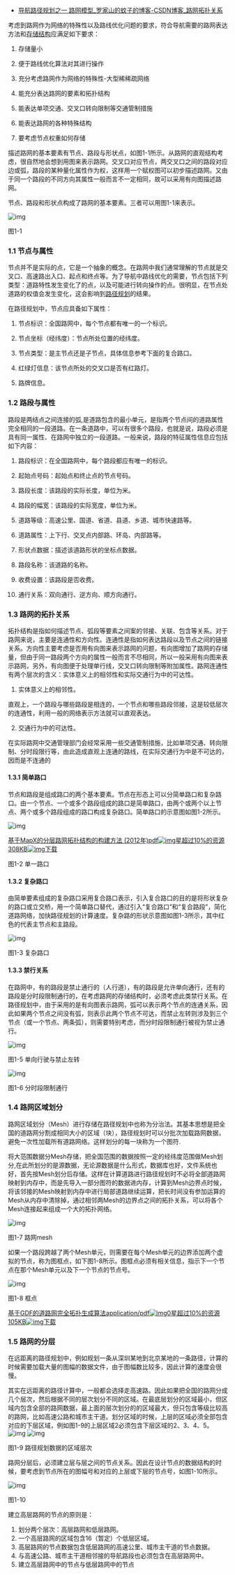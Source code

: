 - [导航路径规划之一 路网模型_罗家山的蚊子的博客-CSDN博客_路网拓扑关系](https://blog.csdn.net/autonavi2012/article/details/80901337?spm=1001.2014.3001.5502)

考虑到路网作为网络的特殊性以及路线优化问题的要求，符合导航需要的路网表达方法和[存储结构](https://so.csdn.net/so/search?q=存储结构&spm=1001.2101.3001.7020)应满足如下要求：

1. 存储量小

2.    便于路线优化算法对其进行操作

3. 充分考虑路网作为网络的特殊性-大型稀稀疏网络

4.    能充分表达路网的要素和拓扑结构

5.    能表达单项交通、交叉口转向限制等交通管制措施

6.    能表达路网的各种特殊结构

7.    要考虑节点权重如何存储

描述路网的基本要素有节点、路段与形状点，如图1-1所示。从路网的直观结构考虑，很自然地会想到用图来表示路网。交叉口对应节点，两交叉口之间的路段对应边或弧，路段的某种量化属性作为权，这样用一个赋权图可以初步描述路网。又由于同一个路段的不同方向其属性一般而言不一定相同，故可以采用有向图描述路网。

节点、路段和形状点构成了路网的基本要素。三者可以用图1-1来表示。

![img](https://img-blog.csdn.net/20180703171128647?watermark/2/text/aHR0cHM6Ly9ibG9nLmNzZG4ubmV0L2F1dG9uYXZpMjAxMg==/font/5a6L5L2T/fontsize/400/fill/I0JBQkFCMA==/dissolve/70)

图1-1

### 1.1 节点与属性

节点并不是实际的点，它是一个抽象的概念。在路网中我们通常理解的节点就是交叉口、高速路出入口、起点和终点等。为了导航中路线优化的需要，节点包括下列类型：道路特性发生变化了的点，以及可能进行转向操作的点。很明显，在节点处道路的权值会发生变化，这会影响到[路径规划](https://so.csdn.net/so/search?q=路径规划&spm=1001.2101.3001.7020)的结果。

在路径规划中，节点应具备如下属性：

1. 节点标识：全国路网中，每个节点都有唯一的一个标识。

2.    节点坐标（经纬度）：节点所处位置的经纬度。

3.    节点类型：是主节点还是子节点，具体信息参考下面的复合路口。

4. 红绿灯信息：该节点所处的交叉口是否有红路灯。

5. 路牌信息。

### 1.2 路段与属性

路段是两结点之间连接的弧,是道路包含的最小单元，是指两个节点间的道路属性完全相同的一段道路。在一条道路中，可以有很多个路段，也就是说，路段必须是具有同一属性、在路网中独立的一段道路。一般来说，路段的特征属性信息应包括如下内容：

1. 路段标识：在全国路网中，每个路段都应有唯一的标识。

2.    起始点号码：起始点和终止点的节点号码。

3.    路段长度：该路段的实际长度，单位为米。

4.    路段的幅宽：该路段的实际宽度，单位为米。

5.    道路等级：高速公里、国道、省道、县道、乡道、城市快速路等。

6.    道路属性：上下行、交叉点内部路、环岛、内部路等。

7.    形状点数据：描述该道路形状的坐标点数据。

8.    路段名称：该道路的名称。

9.    收费设置：该路段是否收费。

10.  通行关系：双向通行、逆方向、顺方向通行。

### 1.3  路网的拓扑关系

  拓扑结构是指如何描述节点、弧段等要素之间案的邻接、关联、包含等关系。对于路网来说，主要是连通性和方向性。连通性是指如何表达路段以及节点之间的链接关系。方向性主要考虑是否用有向图来表示路网的问题，有向图增加了路网的存储量，但由于同一路段两个方向的属性一般而言不尽相同，所以一般采用有向图来表示路网，另外，有向图便于处理单行线，交叉口转向限制等附加属性。路网连通性有两个层次的含义：实体意义上的相邻性和实际交通行为中的可达性。

1.   实体意义上的相邻性。

直观上，一个路段与哪些路段是相连的，一个节点和哪些路段邻接，这是较低层次的连通性，利用一般的网络表示方法就可以直观表达。

2. 交通行为中的可达性。

在实际路网中交通管理部门会经常采用一些交通管制措施，比如单项交通、转向限制、分时段限行等，由此造成直观上连通的路线，在实际交通行为中是不可达的，因而是不连通的

#### 1.3.1 简单路口

​    节点和路段是组成路口的两个基本要素。节点在形态上可以分简单路口和复杂路口。由一个节点、一个或多个路段组成的路口是简单路口，由两个或两个以上节点、两个或多个路段组成的路口构成复杂路口。简单路口的示意图如图1-2所示。

![img](https://img-blog.csdn.net/20180704171101369?watermark/2/text/aHR0cHM6Ly9ibG9nLmNzZG4ubmV0L2F1dG9uYXZpMjAxMg==/font/5a6L5L2T/fontsize/400/fill/I0JBQkFCMA==/dissolve/70)

[基于MapX的分层路网拓扑结构的构建方法 (2012年)pdf![img](https://csdnimg.cn/release/blogv2/dist/components/img/star.png)星超过10%的资源308KB![img](https://csdnimg.cn/release/blogv2/dist/components/img/arrowDownWhite.png)下载](https://download.csdn.net/download/weixin_38612648/19211542)

图1-2 单一路口

#### 1.3.2 复杂路口

  由简单要素组成的复杂路口采用复合路口表示，引入复合路口的目的是将形状复杂的路口或立交桥，用一个简单路口替代，通过引入“复合路口”和“复合路段”，简化道路网络，加快路径规划的计算速度。复杂路的形状示意图如图1-3所示，其中红色的代表主节点和主路段。

![img](https://img-blog.csdn.net/20180704170209295?watermark/2/text/aHR0cHM6Ly9ibG9nLmNzZG4ubmV0L2F1dG9uYXZpMjAxMg==/font/5a6L5L2T/fontsize/400/fill/I0JBQkFCMA==/dissolve/70)

 图1-3 复杂路口

#### 1.3.3 禁行关系

在路网中，有的路段是禁止通行的（人行道），有的路段是允许单向通行，还有的路段是分时段限制通行的，在考虑路网的存储结构时，必须考虑此类禁行关系。在路径规划中，由于采用的是有向图表示路网，弧可以表示两个节点的连通关系，因此如果两个节点之间没有弧，则表示此两个节点不可达，而禁止左转则涉及到三个节点（或一个节点、两条弧），则需要特别考虑，而分时段限制通行被视为禁止通行。

![img](https://img-blog.csdn.net/2018070417060516?watermark/2/text/aHR0cHM6Ly9ibG9nLmNzZG4ubmV0L2F1dG9uYXZpMjAxMg==/font/5a6L5L2T/fontsize/400/fill/I0JBQkFCMA==/dissolve/70)

图1-5 单向行驶与禁止左转

![img](https://img-blog.csdn.net/20180704170619914?watermark/2/text/aHR0cHM6Ly9ibG9nLmNzZG4ubmV0L2F1dG9uYXZpMjAxMg==/font/5a6L5L2T/fontsize/400/fill/I0JBQkFCMA==/dissolve/70)

图1-6 分时段限制通行

### 1.4 路网区域划分

路网区域划分（Mesh）进行存储在路径规划中也称为分治法。其基本思想是把全国的道路网分割成相同大小的区域（块），路径规划时可以分批次加载路网数据，避免一次性加载所有道路网络。这样划分的每一块称为一个图符.

将大范围数据分Mesh存储，把全国范围的数据按照一定的经纬度范围做Mesh划分,在此所划分的是源数据，无论源数据是什么形式，数据库也好，文件系统也好，首先按Mesh划分后存储。这样在计算道路进行路径规划时不必将全部道路网映射到内存中，而是先导入一部分图符的数据进内存，计算到Mesh边界点时候，将该邻接的Mesh映射到内存中进行局部道路继续运算，把长时间没有参加运算的Mesh从内存中清除掉，通过相邻两Mesh的边界点之间的拓扑关系，可以将各个Mesh连接起来组成一个大的拓扑网络。

![img](https://img-blog.csdn.net/20180704170643489?watermark/2/text/aHR0cHM6Ly9ibG9nLmNzZG4ubmV0L2F1dG9uYXZpMjAxMg==/font/5a6L5L2T/fontsize/400/fill/I0JBQkFCMA==/dissolve/70)

图1-7 路网mesh

如果一个路段跨越了两个Mesh单元，则需要在每个Mesh单元的边界添加两个虚拟的节点，称为图框点，如下图1-8所示。图框点必须有相关信息，指示下一个节点在那个Mesh单元以及下一个节点的节点号。

![img](https://img-blog.csdn.net/20180704170700288?watermark/2/text/aHR0cHM6Ly9ibG9nLmNzZG4ubmV0L2F1dG9uYXZpMjAxMg==/font/5a6L5L2T/fontsize/400/fill/I0JBQkFCMA==/dissolve/70)

图1-8 框点

[基于GDF的道路网完全拓扑生成算法application/pdf![img](https://csdnimg.cn/release/blogv2/dist/components/img/star.png)0星超过10%的资源105KB![img](https://csdnimg.cn/release/blogv2/dist/components/img/arrowDownWhite.png)下载](https://download.csdn.net/download/gemini0421/846048)

### 1.5 路网的分层

在远距离的路径规划中，例如规划一条从深圳某地到北京某地的一条路径，计算的时候需要加载大量的图幅的数据文件，由于图幅数比较多，因此计算的速度会很慢。

其实在远距离的路径计算中，一般都会选择走高速路。因此如果把全国的路网分成几个层次，然后根据不同的层次划分不同的区域。在最底层划分的区域最小，但区域内包含全部的路网数据，最上面的层次划分的的区域最大，但只包含等级比较高的路网，比如高速公路和城市主干道。划分区域的时候，上层的区域必须全部包含对应的下层区域，例如图1-9的上层区域2必须包含下层区域的2、3、4、5。![img](https://img-blog.csdn.net/20180704170715387?watermark/2/text/aHR0cHM6Ly9ibG9nLmNzZG4ubmV0L2F1dG9uYXZpMjAxMg==/font/5a6L5L2T/fontsize/400/fill/I0JBQkFCMA==/dissolve/70) ![img](https://img-blog.csdn.net/20180704170717410?watermark/2/text/aHR0cHM6Ly9ibG9nLmNzZG4ubmV0L2F1dG9uYXZpMjAxMg==/font/5a6L5L2T/fontsize/400/fill/I0JBQkFCMA==/dissolve/70)

图1-9 路径规划数据的区域层次

路网分层后，必须建立层与层之间的节点关系。因此在设计节点的数据结构的时候，要考虑到节点所在的图幅号和对应的上层或下层的节点号，如图1-10所示。

![img](https://img-blog.csdn.net/20180704171247771?watermark/2/text/aHR0cHM6Ly9ibG9nLmNzZG4ubmV0L2F1dG9uYXZpMjAxMg==/font/5a6L5L2T/fontsize/400/fill/I0JBQkFCMA==/dissolve/70)

图1-10

建立高层路网的节点的原则是：

1) 划分两个层次：高层路网和低层路网。
2) 一个高层路网的区域包含16（暂定）个低层区域。
3) 高层路网的节点数据包含低层路网的高速公里、城市主干道的节点数据。
4) 与高速公路、城市主干道相邻接的导航路段也必须包含在高层路网中。
5) 建立高层路网中的节点与低层路网中的节点